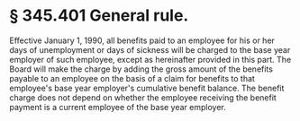 # § 345.401   General rule.

Effective January 1, 1990, all benefits paid to an employee for his or her days of unemployment or days of sickness will be charged to the base year employer of such employee, except as hereinafter provided in this part. The Board will make the charge by adding the gross amount of the benefits payable to an employee on the basis of a claim for benefits to that employee's base year employer's cumulative benefit balance. The benefit charge does not depend on whether the employee receiving the benefit payment is a current employee of the base year employer.




